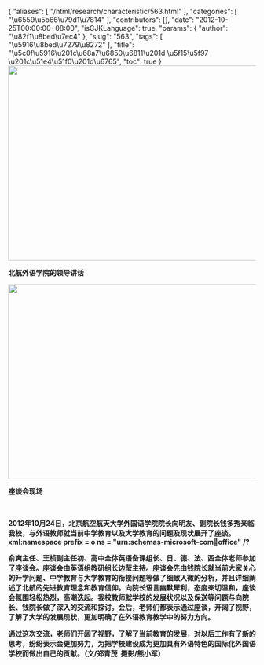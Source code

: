 {
    "aliases": [
        "/html/research/characteristic/563.html"
    ],
    "categories": [
        "\u6559\u5b66\u79d1\u7814"
    ],
    "contributors": [],
    "date": "2012-10-25T00:00:00+08:00",
    "isCJKLanguage": true,
    "params": {
        "author": "\u82f1\u8bed\u7ec4"
    },
    "slug": "563",
    "tags": [
        "\u5916\u8bed\u7279\u8272"
    ],
    "title": "\u5c0f\u5916\u201c\u68a7\u6850\u6811\u201d \u5f15\u5f97 \u201c\u51e4\u51f0\u201d\u6765",
    "toc": true
}
**<img
    src="https://cdn.tfls.online/mirror/full/713ebd4c9952fde51a570a967d8964b95196684f.jpg"
    style="display:block;margin-left:auto;margin-right:auto;"
    decoding="async"
    fetchpriority="auto"
    loading="lazy"
    height="397"
    width="600"
/>**

**北航外语学院的领导讲话**

**<img
    src="https://cdn.tfls.online/mirror/full/ca2fc835da2022ce3b1d8053e0e388ab23092029.jpg"
    style="display:block;margin-left:auto;margin-right:auto;"
    decoding="async"
    fetchpriority="auto"
    loading="lazy"
    height="397"
    width="600"
/>**

**座谈会现场**

 

**2012年10月24日，北京航空航天大学外国语学院院长向明友、副院长钱多秀亲临我校，与外语教师就当前中学教育以及大学教育的问题及现状展开了座谈。xml:namespace prefix = o ns = "urn:schemas-microsoft-com:office:office" /?**

**俞爽主任、王桢副主任初、高中全体英语备课组长、日、德、法、西全体老师参加了座谈会。座谈会由英语组教研组长边莹主持。座谈会先由钱院长就当前大家关心的升学问题、中学教育与大学教育的衔接问题等做了细致入微的分析，并且详细阐述了北航的先进教育理念和教育信仰。向院长语言幽默犀利，态度亲切温和，座谈会氛围轻松热烈，高潮迭起。我校教师就学校的发展状况以及保送等问题与向院长、钱院长做了深入的交流和探讨。会后，老师们都表示通过座谈，开阔了视野，了解了大学的发展现状，更加明确了在外语教育教学中的努力方向。** 

**通过这次交流，老师们开阔了视野，了解了当前教育的发展，对以后工作有了新的思考，纷纷表示会更加努力，为把学校建设成为更加具有外语特色的国际化外国语学校而做出自己的贡献。（文/郑青茂  摄影/熊小军）**

